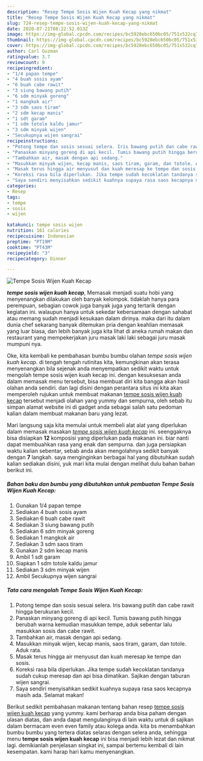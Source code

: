 ```yaml
---
description: "Resep Tempe Sosis Wijen Kuah Kecap yang nikmat"
title: "Resep Tempe Sosis Wijen Kuah Kecap yang nikmat"
slug: 724-resep-tempe-sosis-wijen-kuah-kecap-yang-nikmat
date: 2020-07-21T08:22:52.013Z
image: https://img-global.cpcdn.com/recipes/bc5928ebc650bc05/751x532cq70/tempe-sosis-wijen-kuah-kecap-foto-resep-utama.jpg
thumbnail: https://img-global.cpcdn.com/recipes/bc5928ebc650bc05/751x532cq70/tempe-sosis-wijen-kuah-kecap-foto-resep-utama.jpg
cover: https://img-global.cpcdn.com/recipes/bc5928ebc650bc05/751x532cq70/tempe-sosis-wijen-kuah-kecap-foto-resep-utama.jpg
author: Carl Guzman
ratingvalue: 3.7
reviewcount: 9
recipeingredient:
- "1/4 papan tempe"
- "4 buah sosis ayam"
- "6 buah cabe rawit"
- "3 siung bawang putih"
- "6 sdm minyak goreng"
- "1 mangkok air"
- "3 sdm saos tiram"
- "2 sdm kecap manis"
- "1 sdt garam"
- "1 sdm totole kaldu jamur"
- "3 sdm minyak wijen"
- "Secukupnya wijen sangrai"
recipeinstructions:
- "Potong tempe dan sosis sesuai selera. Iris bawang putih dan cabe rawit hingga berukuran kecil."
- "Panaskan minyang goreng di api kecil. Tumis bawang putih hingga berubah warna kemudian masukkan tempe, aduk sebentar lalu masukkan sosis dan cabe rawit."
- "Tambahkan air, masak dengan api sedang."
- "Masukkan minyak wijen, kecap manis, saos tiram, garam, dan totole. Aduk rata."
- "Masak terus hingga air menyusut dan kuah meresap ke tempe dan sosis."
- "Koreksi rasa bila diperlukan. Jika tempe sudah kecoklatan tandanya sudah cukup meresap dan api bisa dimatikan. Sajikan dengan taburan wijen sangrai."
- "Saya sendiri menyisahkan sedikit kuahnya supaya rasa saos kecapnya masih ada. Selamat makan!"
categories:
- Resep
tags:
- tempe
- sosis
- wijen

katakunci: tempe sosis wijen 
nutrition: 161 calories
recipecuisine: Indonesian
preptime: "PT19M"
cooktime: "PT43M"
recipeyield: "3"
recipecategory: Dinner

---
```



![Tempe Sosis Wijen Kuah Kecap](https://img-global.cpcdn.com/recipes/bc5928ebc650bc05/751x532cq70/tempe-sosis-wijen-kuah-kecap-foto-resep-utama.jpg)

<b><i>tempe sosis wijen kuah kecap</i></b>, Memasak menjadi suatu hobi yang menyenangkan dilakukan oleh banyak kelompok. tidaklah hanya para perempuan, sebagian cowok juga banyak juga yang tertarik dengan kegiatan ini. walaupun hanya untuk sekedar kebersamaan dengan sahabat atau memang sudah menjadi kesukaan dalam dirinya. maka dari itu dalam dunia chef sekarang banyak ditemukan pria dengan keahlian memasak yang luar biasa, dan lebih banyak juga kita lihat di aneka rumah makan dan restaurant yang mempekerjakan juru masak laki laki sebagai juru masak mumpuni nya.

Oke, kita kembali ke pembahasan bumbu bumbu olahan <i>tempe sosis wijen kuah kecap</i>. di tengah tengah rutinitas kita, kemungkinan akan terasa menyenangkan bila sejenak anda menyempatkan sedikit waktu untuk mengolah tempe sosis wijen kuah kecap ini. dengan kesuksesan anda dalam memasak menu tersebut, bisa membuat diri kita bangga akan hasil olahan anda sendiri. dan lagi disini dengan perantara situs ini kita akan memperoleh rujukan untuk membuat makanan <u>tempe sosis wijen kuah kecap</u> tersebut menjadi olahan yang yummy dan sempurna, oleh sebab itu simpan alamat website ini di gadget anda sebagai salah satu pedoman kalian dalam membuat makanan baru yang lezat.




Mari langsung saja kita memulai untuk membeli alat alat yang diperlukan dalam memasak masakan <u><i>tempe sosis wijen kuah kecap</i></u> ini. seenggaknya bisa disiapkan <b>12</b> komposisi yang diperlukan pada makanan ini. biar nanti dapat membuahkan rasa yang enak dan sempurna. dan juga persiapkan waktu kalian sebentar, sebab anda akan mengolahnya sedikit banyak dengan <b>7</b> langkah. saya menginginkan berbagai hal yang dibutuhkan sudah kalian sediakan disini, yuk mari kita mulai dengan melihat dulu bahan bahan berikut ini.

<!--inarticleads1-->

##### Bahan baku dan bumbu yang dibutuhkan untuk pembuatan Tempe Sosis Wijen Kuah Kecap:

1. Gunakan 1/4 papan tempe
1. Sediakan 4 buah sosis ayam
1. Sediakan 6 buah cabe rawit
1. Sediakan 3 siung bawang putih
1. Sediakan 6 sdm minyak goreng
1. Sediakan 1 mangkok air
1. Sediakan 3 sdm saos tiram
1. Gunakan 2 sdm kecap manis
1. Ambil 1 sdt garam
1. Siapkan 1 sdm totole kaldu jamur
1. Sediakan 3 sdm minyak wijen
1. Ambil Secukupnya wijen sangrai




<!--inarticleads2-->

##### Tata cara mengolah Tempe Sosis Wijen Kuah Kecap:

1. Potong tempe dan sosis sesuai selera. Iris bawang putih dan cabe rawit hingga berukuran kecil.
1. Panaskan minyang goreng di api kecil. Tumis bawang putih hingga berubah warna kemudian masukkan tempe, aduk sebentar lalu masukkan sosis dan cabe rawit.
1. Tambahkan air, masak dengan api sedang.
1. Masukkan minyak wijen, kecap manis, saos tiram, garam, dan totole. Aduk rata.
1. Masak terus hingga air menyusut dan kuah meresap ke tempe dan sosis.
1. Koreksi rasa bila diperlukan. Jika tempe sudah kecoklatan tandanya sudah cukup meresap dan api bisa dimatikan. Sajikan dengan taburan wijen sangrai.
1. Saya sendiri menyisahkan sedikit kuahnya supaya rasa saos kecapnya masih ada. Selamat makan!




Berikut sedikit pembahasan makanan tentang bahan resep <u>tempe sosis wijen kuah kecap</u> yang yummy. kami berharap anda bisa paham dengan ulasan diatas, dan anda dapat mengulanginya di lain waktu untuk di sajikan dalam bermacam even even family atau kolega anda. kita bs menambahkan bumbu bumbu yang tertera diatas selaras dengan selera anda, sehingga menu <b>tempe sosis wijen kuah kecap</b> ini bisa menjadi lebih lezat dan nikmat lagi. demikianlah penjelasan singkat ini, sampai bertemu kembali di lain kesempatan. kami harap hari kamu menyenangkan.
